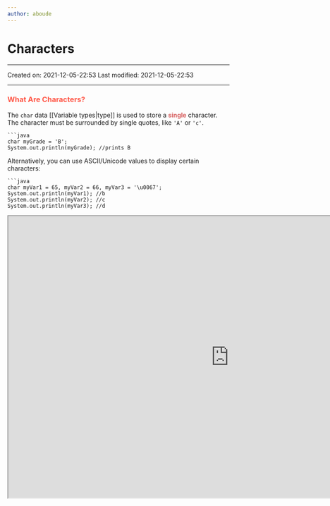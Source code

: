 ```yaml
---
author: aboude
---
```

# Characters
---

Created on: 2021-12-05-22:53
Last modified: 2021-12-05-22:53

---

### <span style="color: #ff5545;text-transform: capitalize;">What are characters?</span>
The `char` data [[Variable types|type]] is used to store a **<span style="color:#d76060"> single</span>** character. The character must be surrounded by single quotes, like `'A'` or `'c'`.

```ad-example
```java
char myGrade = 'B';
System.out.println(myGrade); //prints B
```

Alternatively, you can use ASCII/Unicode values to display certain characters:

```ad-example
```java
char myVar1 = 65, myVar2 = 66, myVar3 = '\u0067';
System.out.println(myVar1); //b
System.out.println(myVar2); //c
System.out.println(myVar3); //d
```

<iframe src="http://www.csc.villanova.edu/~tway/resources/ascii-table.html" width=1000 height=640>

## Relevant:
[[Strings]] | [[Variable types]]